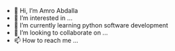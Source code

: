 - 👋 Hi, I’m Amro Abdalla
- 👀 I’m interested in ...
- 🌱 I’m currently learning python software development
- 💞️ I’m looking to collaborate on ...
- 📫 How to reach me ...

<!---
Amrokombali94/Amrokombali94 is a ✨ special ✨ repository because its `README.md` (this file) appears on your GitHub profile.
You can click the Preview link to take a look at your changes.
--->
